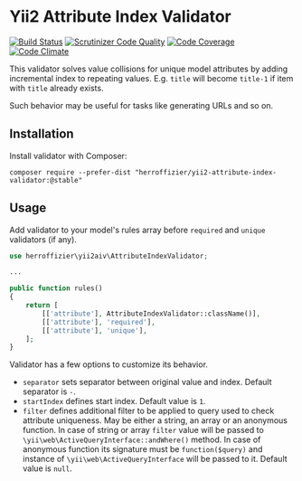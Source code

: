 Yii2 Attribute Index Validator
==============================

[![Build Status](https://travis-ci.org/herroffizier/yii2-attribute-index-validator.svg?branch=master)](https://travis-ci.org/herroffizier/yii2-attribute-index-validator) [![Scrutinizer Code Quality](https://scrutinizer-ci.com/g/herroffizier/yii2-attribute-index-validator/badges/quality-score.png?b=master)](https://scrutinizer-ci.com/g/herroffizier/yii2-attribute-index-validator/?branch=master) [![Code Coverage](https://scrutinizer-ci.com/g/herroffizier/yii2-attribute-index-validator/badges/coverage.png?b=master)](https://scrutinizer-ci.com/g/herroffizier/yii2-attribute-index-validator/?branch=master) [![Code Climate](https://codeclimate.com/github/herroffizier/yii2-attribute-index-validator/badges/gpa.svg)](https://codeclimate.com/github/herroffizier/yii2-attribute-index-validator)

This validator solves value collisions for unique model attributes by adding incremental index to repeating values. E.g. ```title``` will become ```title-1``` if item with ```title``` already exists.

Such behavior may be useful for tasks like generating URLs and so on.

Installation
------------

Install validator with Composer:

```
composer require --prefer-dist "herroffizier/yii2-attribute-index-validator:@stable"
```

Usage
-----

Add validator to your model's rules array before `required` and `unique` validators (if any).

```php
use herroffizier\yii2aiv\AttributeIndexValidator;

...

public function rules()
{
    return [
        [['attribute'], AttributeIndexValidator::className()],
        [['attribute'], 'required'],
        [['attribute'], 'unique'],
    ];
}
```

Validator has a few options to customize its behavior.

* ```separator``` sets separator between original value and index. Default separator is ```-```.
* ```startIndex``` defines start index. Default value is ```1```.
* ```filter``` defines additional filter to be applied to query used to check attribute uniqueness. May be either a string, an array or an anonymous function. In case of string or array ```filter``` value will be passed to ```\yii\web\ActiveQueryInterface::andWhere()``` method. In case of anonymous function its signature must be ```function($query)``` and instance of ```\yii\web\ActiveQueryInterface``` will be passed to it. Default value is ```null```.
